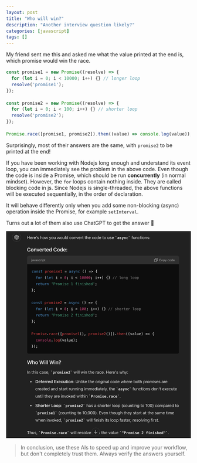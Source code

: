 ```yaml
---
layout: post
title: "Who will win?"
description: "Another interview question likely?"
categories: [javascript]
tags: []
---
```


My friend sent me this and asked me what the value printed at the end is, which promise would win
the race.

```javascript
const promise1 = new Promise((resolve) => {
  for (let i = 0; i < 10000; i++) {} // longer loop
  resolve('promise1');
});

const promise2 = new Promise((resolve) => {
  for (let i = 0; i < 100; i++) {} // shorter loop
  resolve('promise2');
});

Promise.race([promise1, promise2]).then((value) => console.log(value));
```

Surprisingly, most of their answers are the same, with `promise2` to be printed at the end!

If you have been working with Nodejs long enough and understand its event loop, you can immediately
see the problem in the above code. Even though the code is inside a Promise, which should be run
**concurrently** (in normal mindset). However, the `for` loops contain nothing inside. They are
called blocking code in js. Since Nodejs is single-threaded, the above functions will be executed
sequentially, in the order of declaration.

It will behave differently only when you add some non-blocking (async) operation inside the
Promise, for example `setInterval`.

Turns out a lot of them also use ChatGPT to get the answer 🥸

![ChatGPT](/files/2024-08-26-who-will-win/chatgpt.png)

> In conclusion, use these AIs to speed up and improve your workflow, but don't completely trust
> them. Always verify the answers yourself.